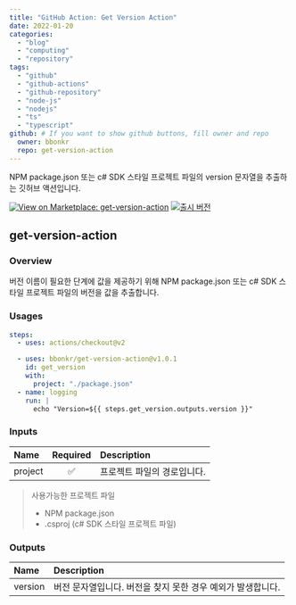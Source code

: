 ```yaml
---
title: "GitHub Action: Get Version Action"
date: 2022-01-20
categories: 
  - "blog"
  - "computing"
  - "repository"
tags: 
  - "github"
  - "github-actions"
  - "github-repository"
  - "node-js"
  - "nodejs"
  - "ts"
  - "typescript"
github: # If you want to show github buttons, fill owner and repo
  owner: bbonkr
  repo: get-version-action
---    
```


NPM package.json 또는 c# SDK 스타일 프로젝트 파일의 version 문자열을 추출하는 깃허브 액션입니다.

[![View on Marketplace: get-version-action](https://img.shields.io/badge/Marketplace-get--version--action-blueviolet)](https://github.com/marketplace/actions/get-version-action) [![출시 버전](https://img.shields.io/github/v/release/bbonkr/get-version-action?display_name=tag&style=flat-square&include_prereleases)](https://github.com/bbonkr/get-version-action/releases)

## get-version-action

### Overview

버전 이름이 필요한 단계에 값을 제공하기 위해 NPM package.json 또는 c# SDK 스타일 프로젝트 파일의 버전을 값을 추출합니다.

### Usages

```yaml
steps:
  - uses: actions/checkout@v2

  - uses: bbonkr/get-version-action@v1.0.1
    id: get_version
    with:
      project: "./package.json"
  - name: logging
    run: |
      echo "Version=${{ steps.get_version.outputs.version }}"
```

### Inputs

| Name | Required | Description |
| :-- | :-: | :-- |
| project | ✅ | 프로젝트 파일의 경로입니다. |

> 사용가능한 프로젝트 파일
> 
> - NPM package.json
> - .csproj (c# SDK 스타일 프로젝트 파일)

### Outputs

| Name | Description |
| :-- | :-- |
| version | 버전 문자열입니다. 버전을 찾지 못한 경우 예외가 발생합니다. |

